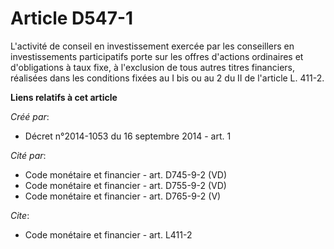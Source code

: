# Article D547-1

L'activité de conseil en investissement exercée par les conseillers en investissements participatifs porte sur les offres
d'actions ordinaires et d'obligations à taux fixe, à l'exclusion de tous autres titres financiers, réalisées dans les
conditions fixées au I bis ou au 2 du II de l'article L. 411-2.

**Liens relatifs à cet article**

_Créé par_:

  - Décret n°2014-1053 du 16 septembre 2014 - art. 1

_Cité par_:

  - Code monétaire et financier - art. D745-9-2 (VD)
  - Code monétaire et financier - art. D755-9-2 (VD)
  - Code monétaire et financier - art. D765-9-2 (V)

_Cite_:

  - Code monétaire et financier - art. L411-2
